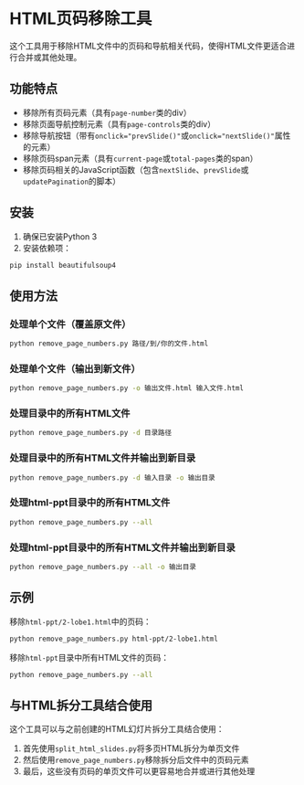 # HTML页码移除工具

这个工具用于移除HTML文件中的页码和导航相关代码，使得HTML文件更适合进行合并或其他处理。

## 功能特点

- 移除所有页码元素（具有`page-number`类的div）
- 移除页面导航控制元素（具有`page-controls`类的div）
- 移除导航按钮（带有`onclick="prevSlide()"`或`onclick="nextSlide()"`属性的元素）
- 移除页码span元素（具有`current-page`或`total-pages`类的span）
- 移除页码相关的JavaScript函数（包含`nextSlide`、`prevSlide`或`updatePagination`的脚本）

## 安装

1. 确保已安装Python 3
2. 安装依赖项：

```bash
pip install beautifulsoup4
```

## 使用方法

### 处理单个文件（覆盖原文件）

```bash
python remove_page_numbers.py 路径/到/你的文件.html
```

### 处理单个文件（输出到新文件）

```bash
python remove_page_numbers.py -o 输出文件.html 输入文件.html
```

### 处理目录中的所有HTML文件

```bash
python remove_page_numbers.py -d 目录路径
```

### 处理目录中的所有HTML文件并输出到新目录

```bash
python remove_page_numbers.py -d 输入目录 -o 输出目录
```

### 处理html-ppt目录中的所有HTML文件

```bash
python remove_page_numbers.py --all
```

### 处理html-ppt目录中的所有HTML文件并输出到新目录

```bash
python remove_page_numbers.py --all -o 输出目录
```

## 示例

移除`html-ppt/2-lobe1.html`中的页码：

```bash
python remove_page_numbers.py html-ppt/2-lobe1.html
```

移除`html-ppt`目录中所有HTML文件的页码：

```bash
python remove_page_numbers.py --all
```

## 与HTML拆分工具结合使用

这个工具可以与之前创建的HTML幻灯片拆分工具结合使用：

1. 首先使用`split_html_slides.py`将多页HTML拆分为单页文件
2. 然后使用`remove_page_numbers.py`移除拆分后文件中的页码元素
3. 最后，这些没有页码的单页文件可以更容易地合并或进行其他处理 